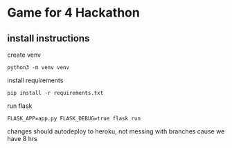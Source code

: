 # Game for 4 Hackathon

## install instructions

create venv

```
python3 -m venv venv
```

install requirements

```
pip install -r requirements.txt
```

run flask

```
FLASK_APP=app.py FLASK_DEBUG=true flask run
```

changes should autodeploy to heroku, not messing with branches cause we have 8 hrs
